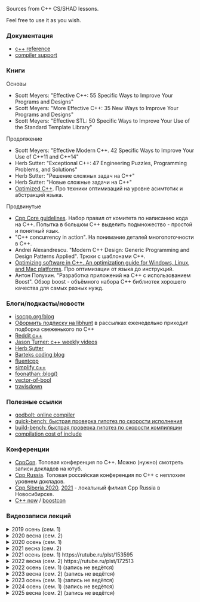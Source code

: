 Sources from C++ CS/SHAD lessons.

Feel free to use it as you wish.

### Документация

* [c++ reference](https://en.cppreference.com/w/)
* [compiler support](https://en.cppreference.com/w/cpp/compiler_support)

### Книги

Основы

* Scott Meyers: "Effective C++: 55 Specific Ways to Improve Your Programs and Designs"
* Scott Meyers: "More Effective C++: 35 New Ways to Improve Your Programs and Designs"
* Scott Meyers: "Effective STL: 50 Specific Ways to Improve Your Use of the Standard Template Library"

Продолжение

* Scott Meyers: "Effective Modern C++. 42 Specific Ways to Improve Your Use of C++11 and C++14"
* Herb Sutter: "Exceptional C++: 47 Engineering Puzzles, Programming Problems, and Solutions"
* Herb Sutter: "Решение сложных задач на С++"
* Herb Sutter: "Новые сложные задачи на C++"
* [Optimized C++](https://apprize.info/c/optimized/index.html). Про техники оптимизаций на уровне асимтотик и абстракций языка.

Продвинутые

* [Cpp Core guidelines](https://github.com/isocpp/CppCoreGuidelines/blob/master/CppCoreGuidelines.md). Набор правил от комитета по написанию кода на С++. Попытка в большом С++ выделить подмножество - простой и понятный язык.
* "C++ concurrency in action". На понимание деталей многопоточности в С++.
* Andrei Alexandrescu. "Modern C++ Design: Generic Programming and Design Patterns Applied". Трюки с шаблонами С++.
* [Optimizing software in C++. An optimization guide for Windows, Linux, and Mac platforms](https://www.agner.org/optimize/optimizing_cpp.pdf). Про оптимизации от языка до инструкций.
* Антон Полухин. "Разработка приложений на С++ с использованием Boost". Обзор boost - объёмного набора С++ библиотек хорошего качества для самых разных нужд.

### Блоги/подкасты/новости

* [isocpp.org/blog](https://isocpp.org/blog)
* [Оформить подписку на libhunt](https://cpp.libhunt.com/) в рассылках еженедельно приходит подборка свеженького по С++
* [Reddit c++](https://www.reddit.com/r/cpp/)
* [Jason Turner: c++ weekly videos](https://www.youtube.com/channel/UCxHAlbZQNFU2LgEtiqd2Maw)
* [Herb Sutter](https://herbsutter.com/gotw/)
* [Barteks coding blog](https://www.bfilipek.com)
* [fluentcpp](https://www.fluentcpp.com/)
* [simplify c++](https://arne-mertz.de)
* [foonathan::blog()](https://foonathan.net/index.html)
* [vector-of-bool](https://vector-of-bool.github.io/)
* [travisdown](https://travisdowns.github.io/)

### Полезные ссылки

* [godbolt: online compiler](https://godbolt.org/)
* [quick-bench: быстрая проверка гипотез по скорости исполнения](https://quick-bench.com)
* [build-bench: быстрая проверка гипотез по скорости компиляции](https://build-bench.com/)
* [compilation cost of include](https://artificial-mind.net/projects/compile-health/)

### Конференции

* [CppCon](https://www.youtube.com/user/CppCon). Топовая конференция по С++. Можно (нужно) смотреть записи докладов на ютуб.
* [Cpp Russia](https://www.youtube.com/c/CUserGroupRussia/playlists). Топовая российская конференция по С++ с неплохим уровнем докладов.
* [Cpp Siberia 2020](https://siberia-2020.cppug.ru/), [2021](https://siberia-2021.cppug.ru/) - локальный филиал Cpp Russia в Новосибирске.
* [C++ now](http://cppnow.org/) / [boostcon](https://www.youtube.com/user/BoostCon/playlists)

### Видеозаписи лекций

<details>
<summary>2019 осень (сем. 1)</summary>
<p>

* Лекция 1. Знакомство. Ввод-вывод. Командная строка. Компиляция. [1](https://youtu.be/Y_BlKsv1r7E), [2](https://youtu.be/PSDXKu4rNdI)
* Лекция 2. Функции. Чтение из файла, cmake, unit-тесты. [1](https://youtu.be/eqDL64IImbs), [2](https://youtu.be/Tu2RZzfobAo)
* Лекция 3. Классы. Начало. [1](https://youtu.be/6cqZ2j-bYmY), [2](https://youtu.be/ZSH-Gt-1I7o)
* Лекция 4. Классы. Продолжение. [1](https://youtu.be/e4JC6pxWV3M), [2](https://youtu.be/H3Fcb1-cGsk)
* Лекция 5. Шаблоны. [1](https://youtu.be/VeN8QtsRpY0), [2](https://youtu.be/UtKV-fYCiCA)
* Лекция 6. Контейнеры и итераторы. [1](https://youtu.be/H3QcV60QXZA), [2](https://youtu.be/utvwkaPI2as)
* Лекция 7. Исключения. [1](https://youtu.be/6aH255s2kKA), [2](https://youtu.be/gM8YRCYrGgE)
* Лекция 8. Умные указатели. Передача аргументов в функцию. RVO / NRVO / copy elision. [1](https://youtu.be/MAdafwgnr9k), [2](https://youtu.be/2_BE2rw0EY8)
* Лекция 9. Техники оптимизации. [1](https://youtu.be/79FcUKY4-PU), [2](https://youtu.be/oZ00R0aF1JE)
* Лекция 10. Техники оптимизации. [1](https://youtu.be/rMPmJENMarQ), [2](https://youtu.be/M8aOj39c_DI)
* Лекция 11. Алгоритмы и лямбды. [1](https://youtu.be/mK_VDUgG09Y), [2](https://youtu.be/54-V8M9W2RU)
* Лекция 12. Компиляция и линковка. Undefined behavior. [1](https://youtu.be/fjpKZqRk5XI), [2](https://youtu.be/W1hKm8SDpQE)

</p>
</details>

<details>
<summary>2020 весна (сем. 2)</summary>
<p>

* Лекция 1. Многопоточность. Введение. [1](https://youtu.be/HxBcjKlqAYk), [2](https://youtu.be/NuH5SB14tHs)
* Лекция 2. Многопоточность. Продолжение. [1](https://youtu.be/hqU8AjZaC5Q), [2](https://youtu.be/MurPt8uNpVo)
* Лекция 3. Многопоточность. Продвинутый материал 1. [1](https://youtu.be/1CBFYsTXxX0), [2](https://youtu.be/2j40v1fKlOQ)
* Лекция 4. Многопоточность. Продвинутый материал 2. [1](https://youtu.be/oYUepciMjEY), [2](https://youtu.be/PyjfZjGKAzM)
* Лекция 5. Move-семантика. [1](https://youtu.be/Q1zzhYoa2mY), [2](https://youtu.be/bsIc5v4jLYg)
* Лекция 6. Advanced templates. [1](https://youtu.be/YkNBzR-kqb8), [2](https://youtu.be/IL_Wy3n1kSM)
* Лекция 7. Compile-time. [1](https://youtu.be/NKXJIqFgHmY), [2](https://youtu.be/_Arr0gvfQhY)
* Лекция 8. Ranges. [1](https://youtu.be/FJHxeM_Fjtk), [2](https://youtu.be/nQHJclbrbO4)
* Лекция 9. Мелкие нововведения стандарта. [1](https://youtu.be/8RcksIcSocs), [2](https://youtu.be/qSXIgA8dCq4)

</p>
</details>

<details>
<summary>2020 осень (сем. 1)</summary>
<p>

* Лекция 1. Знакомство. Ввод-вывод. Командная строка. Компиляция. [1](https://youtu.be/yeTEA38PnJ4), [2](https://youtu.be/t0LJ7Bm66pk)
* Лекция 2. Функции. Заголовочные файлы. Чтение из файла. CMake. Юнит-тесты. [1](https://youtu.be/rhvk4juw_iQ), [2](https://youtu.be/wpBfibqAwx0)
* Лекция 3. Классы. Начало. [1](https://youtu.be/8TgE7hMu_aA), [2](https://youtu.be/4rXZFUVshHw)
* Лекция 4. Классы. Продолжение. [1](https://youtu.be/RjvArKtXlhQ), [2](https://youtu.be/Vg43iOwKR1I)
* Лекция 5. Шаблоны. [1](https://youtu.be/40Za8fH0GDQ), [2](https://youtu.be/-Qf1mljSlZM)
* Лекция 6. Контейнеры и итераторы. [1](https://youtu.be/Reh4fkTlO5c), [2](https://youtu.be/onCmPY5O6wU).
* Лекция 7. Исключения. [1](https://youtu.be/ua0B_XjFS2c), [2](https://youtu.be/jrC1QX4UAxA)
* Лекция 8. Умные указатели. [1](https://youtu.be/4mx-_FfB1-E), [2](https://youtu.be/R-jhmd_G8Pg)
* Лекция 9. Агрументы. RVO / NRVO / copy elision. [1](https://youtu.be/RNzkXY7fg64), [2](https://youtu.be/HhJhMh8Luow)
* Лекция 10. Алгоритмы и лямбды. [1](https://youtu.be/ksOUfRLUUvA), [2](https://youtu.be/oWRirPJuoeI)
* Лекция 11. Техники оптимизации. [1](https://youtu.be/1DjPpmaJGsw), [2](https://youtu.be/f-anWVehTl0)
* Лекция 12. Профилировка. Модель физической памяти. [1](https://youtu.be/vJcvvrMWyv4), [2](https://youtu.be/eqcp3GTqUS0)
* Лекция 13. Компиляция и линковка. [1](https://youtu.be/zq0z7HRQKEM), [2](https://youtu.be/7chdr35ltyU)
* Лекция 14. Практикум. Ray tracing. [1](https://youtu.be/U9kTGFn0tIM), [2](https://youtu.be/BBH_mnCxBzg)

</p>
</details>

<details>
<summary>2021 весна (сем. 2)</summary>
<p>

* Лекция 1. Разминка. [1](https://youtu.be/WYXHZ_Jlo40), [2](https://youtu.be/5h74kXqBUQw)
* Лекция 2. Многопоточность. Введение [1](https://youtu.be/3Yii1FeMGjk), [2](https://youtu.be/AecmnCLeyvA)
* Лекция 3. Многопоточность. Продолжение. [1](https://youtu.be/sWu0hu7Kj6Y), [2](https://youtu.be/TLEdoy3oE3M)
* Лекция -. Домашнее задание: коммивояжёр. [1](https://youtu.be/EZiMQdjwGhM), [2](https://youtu.be/yRwWPYoGfgU)
* Лекция 4. Многопоточность. Продвинутый материал. [1](https://youtu.be/DzzPnxV5SwM), [2](https://youtu.be/e_aQuNLKuc4)
* Лекция 5. Многопоточность. Основы lock free [1](https://youtu.be/9U7sFPyR1ao), [2](https://youtu.be/g-TfVCh_g-M)
* Лекция 6. Move-семантика [1](https://youtu.be/Cmdqxczcxbg), [2](https://youtu.be/GSFCHDP4HhY)
* Лекция 7. Продвинутое использоване шаблонов [1](https://youtu.be/O8UrIj_0rws), [2](https://youtu.be/MVVSMqbIW6g)
* Лекция 8. Мелкие нововведения стандарта [1](https://youtu.be/5U2oh778um0), [2](https://youtu.be/f10uPcJ8WOk)
* Лекция 9. Undefined behavior [1](https://youtu.be/LXKWpnmA1GE)
* Лекция 10. Compile-time вычисления [1](https://youtu.be/8kDavgNjMh0)

</p>
</details>

<details>
<summary>2021 осень (сем. 1) https://rutube.ru/plst/153595</summary>

<p>

* Лекция 1. Введение. Первая программа. Ввод-вывод. Командная строка.
  [1](https://youtu.be/esgXskyUUOk),
  [2](https://youtu.be/VGT5kJuG-r4);
  [1](https://rutube.ru/video/9c0a4f53fe0aa1e2246a44dbaa37620d/),
  [2](https://rutube.ru/video/ae3ca81bf90675eaf843ce4d6f86b429/)
* Лекция 2. Функции. Чтение файла. CMake. Unit-тесты.
  [1](https://youtu.be/c0rK9o0zj_s),
  [2](https://youtu.be/R31UZnHDzWg);
  [1](https://rutube.ru/video/589c98a1a9cf78c9fa053e685b326c6e/),
  [2](https://rutube.ru/video/59fcdce5b9f31185c49a61c6c5ae2976/)
* Лекция 3. Классы. Определение. Поля и методы. Конструктор, присваивание и деструктор.
  [1](https://youtu.be/lDeCc1XsLhQ),
  [2](https://youtu.be/sWHZCmMT05Y);
  [1](https://rutube.ru/video/cefc156443a246c4c0d6a3acd5dbee24/),
  [2](https://rutube.ru/video/5b0cf686111b44ce0006c889e63838ed/)
* Лекция 4. Классы. Наследование. Виртуальные функции. Layout. Дизайн классов.
  [1](https://youtu.be/9eZ0orz82rc),
  [2](https://youtu.be/qxZQhUjsaCc);
  [1](https://rutube.ru/video/c97aacf6e84f35c9ec3a662a7b0989b8/),
  [2](https://rutube.ru/video/7e6849ab01cb01780d923d0c1dc67873/)
* Лекция 5. Шаблоны.
  [1](https://youtu.be/bJfxHJUMmHM),
  [2](https://youtu.be/la1E5CiexMo);
  [1](https://rutube.ru/video/52fa2db44d9f99ff2787b70aaf1c002a/),
  [2](https://rutube.ru/video/adf7b6af5c35b40c7bd3e05321f5d7c2/)
* Лекция 6. Контейнеры и итераторы.
  [1](https://youtu.be/VZ-jR4lmr-Q),
  [2](https://youtu.be/JV1fDUYQKqU);
  [1](https://rutube.ru/video/50e6ed057eaa272360ca85e960a87700/),
  [2](https://rutube.ru/video/9a49e5b4a1bb0ac227a126c0eda34969/)
* Лекция 7. Исключения.
  [1](https://youtu.be/bCNHty9UOWI),
  [2](https://youtu.be/GNg5gUNgx6I);
  [1](https://rutube.ru/video/d21e95aab00f985071ab558d985c29ed/),
  [2](https://rutube.ru/video/756685f45b4dc3d8818de75b5ee1b68e/)
* Лекция 8. Умные указатели
  [y](https://youtu.be/uLB5QWxL4VY);
  [r](https://rutube.ru/video/9a79c0c7f8af7fb6d761802ce0c25fe4/)
* Лекция 9. Аргументы. RVO / NRVO / Copy elision.
  [1](https://youtu.be/oZR92n8rWQs),
  [2](https://youtu.be/eTBSuGhWq58);
  [1](https://rutube.ru/video/d23e39c2a87a3320e41ade2fe34e0d7d/),
  [2](https://rutube.ru/video/62106993fc6a417ac24735f667116d62/)
* Лекция 10. Алгоритмы и лямбды.
  [1](https://youtu.be/7zHkjhpmUHw),
  [2](https://youtu.be/tzeIYO8gjak);
  [1](https://rutube.ru/video/b29625a26cb35fb5f3f02fe15ffb95bd/),
  [2](https://rutube.ru/video/d6ac98aac103d02f4cbb89f0c9faf30d/)
* Лекция 11. Техники оптимизации.
  [1](https://youtu.be/Z5KZ-lWz5kk),
  [2](https://youtu.be/DFAkWpeyKxQ);
  [1](https://rutube.ru/video/b0bd0d88c7f279a13474d52601c1791b/),
  [2](https://rutube.ru/video/622798c4d95f7ff2d956af511466fbc0/)
* Лекция 12. Профилировка. Модель физической памяти.
  [r](https://rutube.ru/video/44275e4af4f7fa9f87902b207f89d6af/)

</p>
</details>

<details>
<summary>2022 весна (сем. 2) https://rutube.ru/plst/172513</summary>

<p>

* Лекция 1. Знакомство. Организационная лекция. Компиляция и линковка.
  [1](https://youtu.be/0ecnfbp703w),
  [2](https://youtu.be/HwOS07rwlWw);
  [1](https://rutube.ru/video/21c43c22b43aee01559a7b68ff0d68ec/),
  [2](https://rutube.ru/video/62ef26664386ef999dff7afbe9d71ba8/)
* Лекция 2. Многопоточность. std::thread. promise-future. Эффективность распараллеливания и закон Амдала.
  [1](https://youtu.be/v76dQsYlvIU),
  [2](https://youtu.be/4VUdS7YB1T0);
  [1](https://rutube.ru/video/d2ab048d80bba8ed16a1ccd38437ce3e/),
  [2](https://rutube.ru/video/3c9e02c16fc354086e9212ebab6f235c/)
* Лекция 3. Многопоточность. Race condition. Mutex. Thread-safe объекты
  [1](https://youtu.be/yInrk3nQL_s),
  [2](https://youtu.be/KI-sUsMKNXk);
  [1](https://rutube.ru/video/9b84742e3424c025dd073327cfa0646a/),
  [2](https://rutube.ru/video/e7b176352a352eb8d67f18df8af8ab12/)
* Лекция 4. Многопоточность. Recursive mutex. Shared mutex. Condition variable. Thread local.
  [1](https://youtu.be/cpn_ebFzpi4),
  [2](https://youtu.be/pj2LtDcJNoE);
  [1](https://rutube.ru/video/7e121903871e553865b8cdcc467019d0/),
  [2](https://rutube.ru/video/b02e5a23a1f4cab684f353e0787c401b/)
* Лекция 5. Многопоточность. Atomics. Основы.
  [1](https://youtu.be/S6p7yNb5A6E),
  [2](https://youtu.be/gqn5RjFYQMo);
  [1](https://rutube.ru/video/718d949120f7a3eb52e3035cdbe59186/),
  [2](https://rutube.ru/video/1361096d7f0770919e40f66640ce1165/)
* Лекция 6. Многопоточность. Spin lock. Hybrid mutex. Lock free
  [1](https://youtu.be/9b6nxJJJIJI),
  [2](https://youtu.be/fac1BkshJmQ);
  [1](https://rutube.ru/video/280e3bdcdef43c8f2f58edf97b240506/),
  [2](https://rutube.ru/video/c1eb8bddce32d30da168e8610efa1191/)
* Лекция 7. Move-семантика.
  [1](https://youtu.be/GbvShkHcNVw),
  [2](https://youtu.be/1fE3aSughxg);
  [1](https://rutube.ru/video/cca1e5a94a3b77ca05f4443bd7cb34de/),
  [2](https://rutube.ru/video/9a26df531958b194f2e5dbe733e5d31c/)
* Лекция 8. Продвинутое использование шаблонов.
  [1](https://youtu.be/_01yztK7ewY),
  [2](https://youtu.be/E20Cy5Lvl80);
  [1](https://rutube.ru/video/d2aa597f9e89795d5a468cfce3f85def/),
  [2](https://rutube.ru/video/e361f27e73f101365503ea045ecddd19/)
* Лекция 9. Мелкие нововведения стандарта.
  [y](https://youtu.be/ouDUSEW0b44);
  [r](https://rutube.ru/video/94b3cf9eac54b770c0fdd8efd3e86297/)
* Лекция 10. Compile-time выичсления.
  [y](https://youtu.be/XfrfL03TEKA);
  [r](https://rutube.ru/video/bee6f77a2c66e0737e9da0e5834b3586/)
* Лекция 11. Undefined behavior.
  [y](https://youtu.be/SBdRY0Sj8Rw);
  [r](https://rutube.ru/video/724bd4293e5c285b15124406b763bb7b/)
* Лекция 12. Форматирование. Ranges.
  [y](https://youtu.be/jlV6a6HEFUs);
  [r](https://rutube.ru/video/0050784b54ab4a2dbeff0827b89832f8)

</p>
</details>

<details>
<summary>2022 осень (сем. 1) (запись не ведётся)</summary>
<p> - </p>
</details>

<details>
<summary>2023 весна (сем. 2) (запись не ведётся)</summary>
<p> - </p>
</details>

<details>
<summary>2023 осень (сем. 1) (запись не ведётся)</summary>
<p> - </p>
</details>

<details>
<summary>2024 осень (сем. 1) (запись не ведётся)</summary>
<p> - </p>
</details>

<details>
<summary>2025 весна (сем. 2) (запись не ведётся)</summary>
<p> - </p>
</details>
